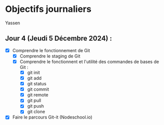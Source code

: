 # Objectifs journaliers

Yassen

## Jour 4 (Jeudi 5 Décembre 2024) :

- [x] Comprendre le fonctionnement de Git
  - [x] Comprendre le staging de Git
  - [x] Comprendre le fonctionnent et l'utilité des commandes de bases de Git :
    - [x] git init
    - [x] git add
    - [x] git status
    - [x] git commit
    - [x] git remote
    - [x] git pull
    - [x] git push
    - [x] git clone
- [x] Faire le parcours Git-it (Nodeschool.io)
